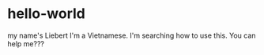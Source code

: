 # hello-world
my name's Liebert
I'm a Vietnamese. I'm searching how to use this. You can help me???

